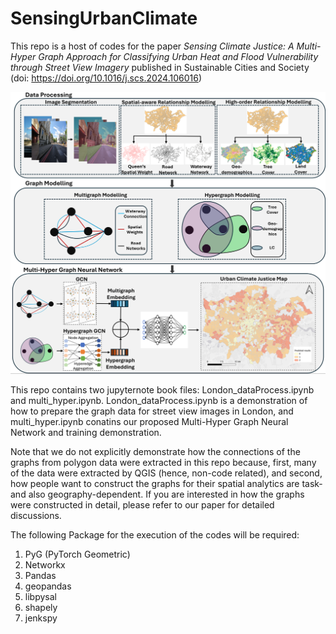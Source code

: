 # SensingUrbanClimate

This repo is a host of codes for the paper *Sensing Climate Justice: A Multi-Hyper Graph Approach for Classifying Urban Heat and Flood Vulnerability through Street View Imagery* published in Sustainable Cities and Society (doi: https://doi.org/10.1016/j.scs.2024.106016)

<img src="https://github.com/PengyuanLiu1993/SensingUrbanClimate/blob/main/ucj_github.png/">

This repo contains two jupyternote book files: London_dataProcess.ipynb and multi_hyper.ipynb. London_dataProcess.ipynb is a demonstration of how to prepare the graph data for street view images in London, and multi_hyper.ipynb conatins our proposed Multi-Hyper Graph Neural Network and training demonstration. 

Note that we do not explicitly demonstrate how the connections of the graphs from polygon data were extracted in this repo because, first, many of the data were extracted by QGIS (hence, non-code related), and second, how people want to construct the graphs for their spatial analytics are task- and also geography-dependent. If you are interested in how the graphs were constructed in detail, please refer to our paper for detailed discussions. 

The following Package for the execution of the codes will be required:

1. PyG (PyTorch Geometric)
2. Networkx
3. Pandas
4. geopandas
5. libpysal
6. shapely
7. jenkspy
